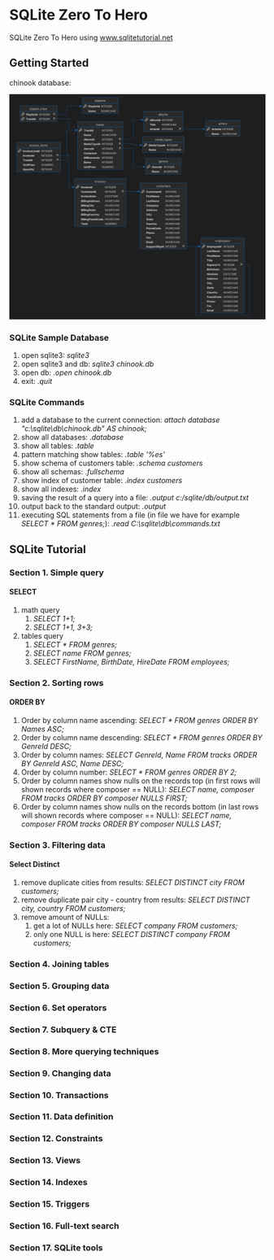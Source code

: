 # SQLite Zero To Hero

SQLite Zero To Hero using www.sqlitetutorial.net

## Getting Started

chinook database:

![alt text](image.png)

### SQLite Sample Database

1. open sqlite3: *sqlite3*
1. open sqlite3 and db: *sqlite3 chinook.db*
1. open db: *.open chinook.db*
1. exit: *.quit*

### SQLite Commands

1. add a database to the current connection: *attach database "c:\sqlite\db\chinook.db" AS chinook;*
1. show all databases: *.database*
1. show all tables: *.table*
1. pattern matching show tables: *.table '%es'*
1. show schema of customers table: *.schema customers*
1. show all schemas: *.fullschema*
1. show index of customer table: *.index customers*
1. show all indexes: *.index*
1. saving the result of a query into a file: *.output c:/sqlite/db/output.txt*
1. output back to the standard output: *.output*
1. executing SQL statements from a file (in file we have for example *SELECT * FROM genres;*): *.read C:\sqlite\db\commands.txt*

## SQLite Tutorial

### Section 1. Simple query

#### SELECT

1. math query
    1. *SELECT 1+1;*
    1. *SELECT 1+1, 3+3;*
1. tables query
    1. *SELECT * FROM genres;*
    1. *SELECT name FROM genres;*
    1. *SELECT FirstName, BirthDate, HireDate FROM employees;*

### Section 2. Sorting rows

#### ORDER BY

1. Order by column name ascending: *SELECT * FROM genres ORDER BY Names ASC;*
1. Order by column name descending: *SELECT * FROM genres ORDER BY GenreId DESC;*
1. Order by column names: *SELECT GenreId, Name FROM tracks ORDER BY GenreId ASC, Name DESC;*
1. Order by column number: *SELECT * FROM genres ORDER BY 2;*
1. Order by column names show nulls on the records top (in first rows will shown records where composer == NULL): *SELECT name, composer FROM tracks ORDER BY composer NULLS FIRST;*
1. Order by column names show nulls on the records bottom  (in last rows will shown records where composer == NULL): *SELECT name, composer FROM tracks ORDER BY composer NULLS LAST;*

### Section 3. Filtering data

#### Select Distinct

1. remove duplicate cities from results: *SELECT DISTINCT city FROM customers;*
1. remove duplicate pair city - country from results: *SELECT DISTINCT city, country FROM customers;*
1. remove amount of NULLs:
    1. get a lot of NULLs here: *SELECT company FROM customers;*
    1. only one NULL is here: *SELECT DISTINCT company FROM customers;*

### Section 4. Joining tables

### Section 5. Grouping data

### Section 6. Set operators

### Section 7. Subquery & CTE

### Section 8. More querying techniques

### Section 9. Changing data

### Section 10. Transactions

### Section 11. Data definition

### Section 12. Constraints

### Section 13. Views

### Section 14. Indexes

### Section 15. Triggers

### Section 16. Full-text search

### Section 17. SQLite tools
